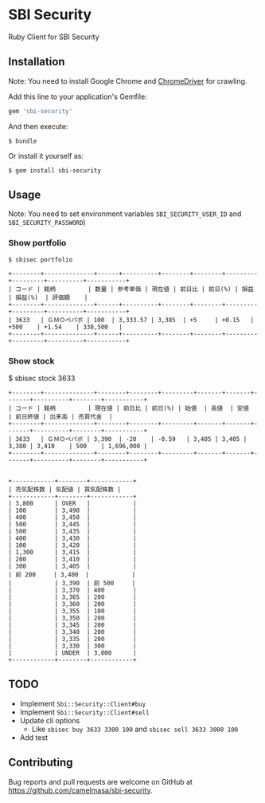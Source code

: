 # SBI Security

Ruby Client for SBI Security

## Installation

Note: You need to install Google Chrome and [ChromeDriver](https://sites.google.com/a/chromium.org/chromedriver/downloads) for crawling.

Add this line to your application's Gemfile:

```ruby
gem 'sbi-security'
```

And then execute:

    $ bundle

Or install it yourself as:

    $ gem install sbi-security

## Usage

Note: You need to set environment variables `SBI_SECURITY_USER_ID` and `SBI_SECURITY_PASSWORD`)

### Show portfolio

```
$ sbisec portfolio

+--------+--------------+------+----------+--------+--------+---------+---------+----------+-----------+
| コード | 銘柄         | 数量 | 参考単価 | 現在値 | 前日比 | 前日(%) | 損益    | 損益(%)  | 評価額    |
+--------+--------------+------+----------+--------+--------+---------+---------+----------+-----------+
| 3633   | ＧＭＯぺパボ | 100  | 3,333.57 | 3,385  | +5     | +0.15   | +500    | +1.54    | 338,500   |
+--------+--------------+------+----------+--------+--------+---------+---------+----------+-----------+
```

### Show stock

$ sbisec stock 3633

```
+--------+--------------+--------+--------+---------+-------+-------+-------+----------+--------+-----------+
| コード | 銘柄         | 現在値 | 前日比 | 前日(%) | 始値  | 高値  | 安値  | 前日終値 | 出来高 | 売買代金  |
+--------+--------------+--------+--------+---------+-------+-------+-------+----------+--------+-----------+
| 3633   | ＧＭＯペパボ | 3,390  | -20    | -0.59   | 3,405 | 3,405 | 3,380 | 3,410    | 500    | 1,696,000 |
+--------+--------------+--------+--------+---------+-------+-------+-------+----------+--------+-----------+


+------------+--------+------------+
| 売気配株数 | 気配値 | 買気配株数 |
+------------+--------+------------+
| 3,800      | OVER   |            |
| 100        | 3,490  |            |
| 400        | 3,450  |            |
| 500        | 3,445  |            |
| 500        | 3,435  |            |
| 400        | 3,430  |            |
| 100        | 3,420  |            |
| 1,300      | 3,415  |            |
| 200        | 3,410  |            |
| 300        | 3,405  |            |
| 前 200     | 3,400  |            |
|            | 3,390  | 前 500     |
|            | 3,370  | 400        |
|            | 3,365  | 200        |
|            | 3,360  | 200        |
|            | 3,355  | 100        |
|            | 3,350  | 200        |
|            | 3,345  | 200        |
|            | 3,340  | 200        |
|            | 3,335  | 200        |
|            | 3,330  | 300        |
|            | UNDER  | 3,000      |
+------------+--------+------------+
```

## TODO

- Implement `Sbi::Security::Client#buy`
- Implement `Sbi::Security::Client#sell`
- Update cli options
  - Like `sbisec buy 3633 3300 100` and `sbisec sell 3633 3000 100`
- Add test

## Contributing

Bug reports and pull requests are welcome on GitHub at https://github.com/camelmasa/sbi-security.
